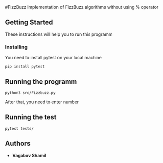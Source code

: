 #FizzBuzz
Implementation of FizzBuzz algorithms without using % operator
## Getting Started
These instructions will help you to run this programm
### Installing
You need to install pytest on your local machine
```
pip install pytest
```
## Running the programm
```
python3 src/Fizzbuzz.py
```
After that, you need to enter number
## Running the test
```
pytest tests/
```
## Authors

* **Vagabov Shamil**
